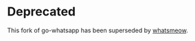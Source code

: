 # Deprecated
This fork of go-whatsapp has been superseded by [whatsmeow](https://github.com/tulir/whatsmeow).
